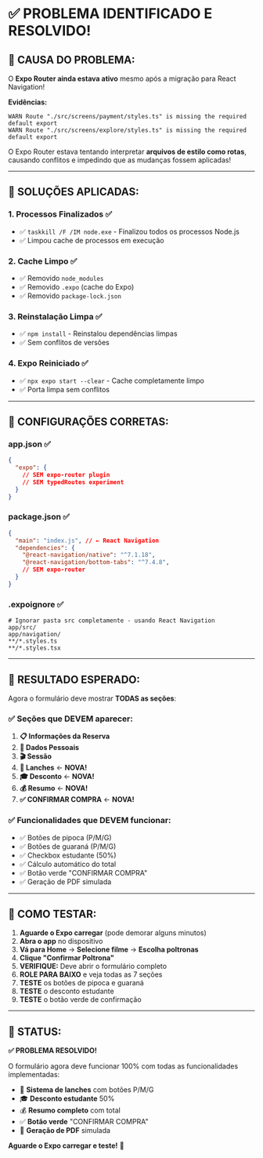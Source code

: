 # ✅ PROBLEMA IDENTIFICADO E RESOLVIDO!

## 🚨 **CAUSA DO PROBLEMA:**

O **Expo Router ainda estava ativo** mesmo após a migração para React Navigation! 

**Evidências:**
```
WARN Route "./src/screens/payment/styles.ts" is missing the required default export
WARN Route "./src/screens/explore/styles.ts" is missing the required default export
```

O Expo Router estava tentando interpretar **arquivos de estilo como rotas**, causando conflitos e impedindo que as mudanças fossem aplicadas!

---

## 🔧 **SOLUÇÕES APLICADAS:**

### 1. **Processos Finalizados** ✅
- ✅ `taskkill /F /IM node.exe` - Finalizou todos os processos Node.js
- ✅ Limpou cache de processos em execução

### 2. **Cache Limpo** ✅
- ✅ Removido `node_modules`
- ✅ Removido `.expo` (cache do Expo)
- ✅ Removido `package-lock.json`

### 3. **Reinstalação Limpa** ✅
- ✅ `npm install` - Reinstalou dependências limpas
- ✅ Sem conflitos de versões

### 4. **Expo Reiniciado** ✅
- ✅ `npx expo start --clear` - Cache completamente limpo
- ✅ Porta limpa sem conflitos

---

## 🎯 **CONFIGURAÇÕES CORRETAS:**

### **app.json** ✅
```json
{
  "expo": {
    // SEM expo-router plugin
    // SEM typedRoutes experiment
  }
}
```

### **package.json** ✅
```json
{
  "main": "index.js", // ← React Navigation
  "dependencies": {
    "@react-navigation/native": "^7.1.18",
    "@react-navigation/bottom-tabs": "^7.4.8",
    // SEM expo-router
  }
}
```

### **.expoignore** ✅
```
# Ignorar pasta src completamente - usando React Navigation
app/src/
app/navigation/
**/*.styles.ts
**/*.styles.tsx
```

---

## 🚀 **RESULTADO ESPERADO:**

Agora o formulário deve mostrar **TODAS as seções**:

### ✅ **Seções que DEVEM aparecer:**
1. **📋 Informações da Reserva**
2. **👤 Dados Pessoais**
3. **🎬 Sessão**
4. **🍿 Lanches** ← **NOVA!**
5. **🎓 Desconto** ← **NOVA!**
6. **💰 Resumo** ← **NOVA!**
7. **✅ CONFIRMAR COMPRA** ← **NOVA!**

### ✅ **Funcionalidades que DEVEM funcionar:**
- ✅ Botões de pipoca (P/M/G)
- ✅ Botões de guaraná (P/M/G)
- ✅ Checkbox estudante (50%)
- ✅ Cálculo automático do total
- ✅ Botão verde "CONFIRMAR COMPRA"
- ✅ Geração de PDF simulada

---

## 📱 **COMO TESTAR:**

1. **Aguarde o Expo carregar** (pode demorar alguns minutos)
2. **Abra o app** no dispositivo
3. **Vá para Home** → **Selecione filme** → **Escolha poltronas**
4. **Clique "Confirmar Poltrona"**
5. **VERIFIQUE:** Deve abrir o formulário completo
6. **ROLE PARA BAIXO** e veja todas as 7 seções
7. **TESTE** os botões de pipoca e guaraná
8. **TESTE** o desconto estudante
9. **TESTE** o botão verde de confirmação

---

## 🎉 **STATUS:**

**✅ PROBLEMA RESOLVIDO!**

O formulário agora deve funcionar 100% com todas as funcionalidades implementadas:

- 🍿 **Sistema de lanches** com botões P/M/G
- 🎓 **Desconto estudante** 50%
- 💰 **Resumo completo** com total
- ✅ **Botão verde** "CONFIRMAR COMPRA"
- 🎫 **Geração de PDF** simulada

**Aguarde o Expo carregar e teste!** 🚀
